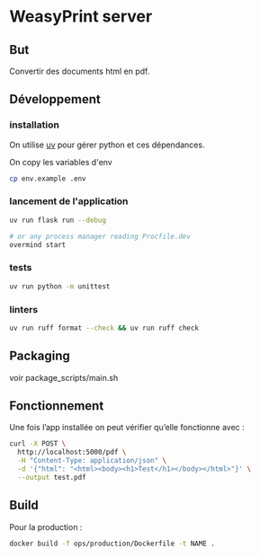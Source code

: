 # WeasyPrint server

## But

Convertir des documents html en pdf.

## Développement
### installation

On utilise [uv](https://github.com/astral-sh/uv) pour gérer python et ces dépendances.

On copy les variables d'env

```bash
cp env.example .env
```

### lancement de l'application

```bash
uv run flask run --debug

# or any process manager reading Procfile.dev
overmind start
```

### tests

```bash
uv run python -m unittest
```

### linters

```bash
uv run ruff format --check && uv run ruff check
```

## Packaging

voir package_scripts/main.sh

## Fonctionnement

Une fois l’app installée on peut vérifier qu’elle fonctionne avec :

```sh
curl -X POST \
  http://localhost:5000/pdf \
  -H "Content-Type: application/json" \
  -d '{"html": "<html><body><h1>Test</h1></body></html>"}' \
  --output test.pdf
```

## Build

Pour la production :

```sh
docker build -f ops/production/Dockerfile -t NAME .
```
